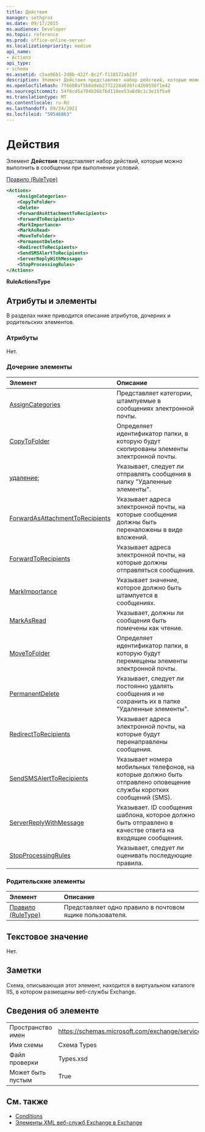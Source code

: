 ```yaml
---
title: Действия
manager: sethgros
ms.date: 09/17/2015
ms.audience: Developer
ms.topic: reference
ms.prod: office-online-server
ms.localizationpriority: medium
api_name:
- Actions
api_type:
- schema
ms.assetid: c5aa96b1-2d8b-422f-8c2f-f118572ab23f
description: Элемент Действия представляет набор действий, которые можно выполнить в сообщении при выполнении условий.
ms.openlocfilehash: 7f6608af5b8a9eb2772228a638fc42b9558f1e42
ms.sourcegitcommit: 54f6cd5a704b36b76d110ee53a6d6c1c3e15f5a9
ms.translationtype: MT
ms.contentlocale: ru-RU
ms.lasthandoff: 09/24/2021
ms.locfileid: "59546863"
---
```

# <a name="actions"></a>Действия

Элемент **Действия** представляет набор действий, которые можно выполнить в сообщении при выполнении условий. 
  
[Правило (RuleType)](rule-ruletype.md)
  
```XML
<Actions>
    <AssignCategories>
    <CopyToFolder>
    <Delete>
    <ForwardAsAttachmentToRecipients>
    <ForwardToRecipients>
    <MarkImportance>
    <MarkAsRead>
    <MoveToFolder>
    <PermanentDelete>
    <RedirectToRecipients>
    <SendSMSAlertToRecipients>
    <ServerReplyWithMessage>
    <StopProcessingRules>
</Actions>
```

 **RuleActionsType**
## <a name="attributes-and-elements"></a>Атрибуты и элементы

В разделах ниже приводится описание атрибутов, дочерних и родительских элементов.
  
### <a name="attributes"></a>Атрибуты

Нет.
  
### <a name="child-elements"></a>Дочерние элементы

|**Элемент**|**Описание**|
|:-----|:-----|
|[AssignCategories](assigncategories.md) <br/> |Представляет категории, штампуемые в сообщениях электронной почты.  <br/> |
|[CopyToFolder](copytofolder.md) <br/> |Определяет идентификатор папки, в которую будут скопированы элементы электронной почты.  <br/> |
|[удаление](delete.md); <br/> |Указывает, следует ли отправлять сообщения в папку "Удаленные элементы".  <br/> |
|[ForwardAsAttachmentToRecipients](forwardasattachmenttorecipients.md) <br/> |Указывает адреса электронной почты, на которые сообщения должны быть переналожены в виде вложений.  <br/> |
|[ForwardToRecipients](forwardtorecipients.md) <br/> |Указывает адреса электронной почты, на которые должны отправляться сообщения.  <br/> |
|[MarkImportance](markimportance.md) <br/> |Указывает значение, которое должно быть штампуется в сообщениях.  <br/> |
|[MarkAsRead](markasread.md) <br/> |Указывает, должны ли сообщения быть помечены как чтение.  <br/> |
|[MoveToFolder](movetofolder.md) <br/> |Определяет идентификатор папки, в которую будут перемещены элементы электронной почты.  <br/> |
|[PermanentDelete](permanentdelete.md) <br/> |Указывает, следует ли постоянно удалять сообщения и не сохранить их в папке "Удаленные элементы".  <br/> |
|[RedirectToRecipients](redirecttorecipients.md) <br/> |Указывает адреса электронной почты, на которые будут перенаправлены сообщения.  <br/> |
|[SendSMSAlertToRecipients](sendsmsalerttorecipients.md) <br/> |Указывает номера мобильных телефонов, на которые должно быть отправлено оповещение службы коротких сообщений (SMS).  <br/> |
|[ServerReplyWithMessage](serverreplywithmessage.md) <br/> |Указывает. ID сообщения шаблона, которое должно быть отправлено в качестве ответа на входящие сообщения.  <br/> |
|[StopProcessingRules](stopprocessingrules.md) <br/> |Указывает, следует ли оценивать последующие правила.  <br/> |
   
### <a name="parent-elements"></a>Родительские элементы

|**Элемент**|**Описание**|
|:-----|:-----|
|[Правило (RuleType)](rule-ruletype.md) <br/> |Представляет одно правило в почтовом ящике пользователя.  <br/> |
   
## <a name="text-value"></a>Текстовое значение

Нет.
  
## <a name="remarks"></a>Заметки

Схема, описывающая этот элемент, находится в виртуальном каталоге IIS, в котором размещены веб-службы Exchange.
  
## <a name="element-information"></a>Сведения об элементе

|||
|:-----|:-----|
|Пространство имен  <br/> |https://schemas.microsoft.com/exchange/services/2006/types  <br/> |
|Имя схемы  <br/> |Схема Types  <br/> |
|Файл проверки  <br/> |Types.xsd  <br/> |
|Может быть пустым  <br/> |True  <br/> |
   
## <a name="see-also"></a>См. также

- [Conditions](conditions.md)
- [Элементы XML веб-служб Exchange в Exchange](ews-xml-elements-in-exchange.md)

